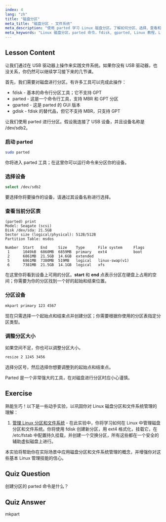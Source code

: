 ```yaml
---
index: 4
lang: "zh"
title: "磁盘分区"
meta_title: "磁盘分区 - 文件系统"
meta_description: "使用 parted 学习 Linux 磁盘分区。了解如何分区、选择、查看和调整磁盘大小。通过这份适合初学者的指南开始学习！"
meta_keywords: "Linux 磁盘分区，parted 命令，fdisk, gparted, Linux 教程，Linux 初学者，磁盘管理，Linux 指南"
---
```


## Lesson Content

让我们通过在 USB 驱动器上操作来实践文件系统。如果你没有 USB 驱动器，也没关系，你仍然可以继续学习接下来的几节课。

首先，我们需要对磁盘进行分区。有许多工具可以完成此操作：

- fdisk - 基本的命令行分区工具；它不支持 GPT
- parted - 这是一个命令行工具，支持 MBR 和 GPT 分区
- gparted - 这是 parted 的 GUI 版本
- gdisk - fdisk 的替代品，但它不支持 MBR，只支持 GPT

让我们使用 parted 进行分区。假设我连接了 USB 设备，并且设备名称是 /dev/sdb2。

### 启动 parted

```bash
sudo parted
```

你将进入 parted 工具；在这里你可以运行命令来分区你的设备。

### 选择设备

```bash
select /dev/sdb2
```

要选择你将要操作的设备，请通过其设备名称进行选择。

### 查看当前分区表

```plaintext
(parted) print
Model: Seagate (scsi)
Disk /dev/sda: 21.5GB
Sector size (logical/physical): 512B/512B
Partition Table: msdos

Number  Start   End     Size    Type      File system     Flags
 1      1049kB  6860MB  6859MB  primary   ext4            boot
 2      6861MB  21.5GB  14.6GB  extended
 5      6861MB  7380MB  519MB   logical   linux-swap(v1)
 6      7381MB  21.5GB  14.1GB  logical   xfs
```

在这里你将看到设备上可用的分区。**start** 和 **end** 点表示分区在硬盘上占用的空间；你需要为你的分区找到一个好的起始和结束位置。

### 分区设备

```bash
mkpart primary 123 4567
```

现在只需选择一个起始点和结束点并创建分区；你需要根据你使用的分区表指定分区类型。

### 调整分区大小

如果空间不足，你也可以调整分区大小。

```bash
resize 2 1245 3456
```

选择分区号，然后选择你想要调整到的起始点和结束点。

Parted 是一个非常强大的工具，在对磁盘进行分区时应小心谨慎。

## Exercise

熟能生巧！以下是一些动手实验，以巩固你对 Linux 磁盘分区和文件系统管理的理解：

1. [管理 Linux 分区和文件系统](https://labex.io/zh/labs/comptia-manage-linux-partitions-and-filesystems-590845) - 在此实验中，你将学习如何在 Linux 中管理磁盘分区和文件系统。你将使用 fdisk 创建新分区，用 ext4 格式化，挂载它，在 /etc/fstab 中配置持久挂载，并创建一个交换分区，所有这些都在一个安全的辅助虚拟磁盘上进行。

本实验将帮助你在实际场景中应用磁盘分区和文件系统管理的概念，并增强你对这些基本 Linux 管理技能的信心。

## Quiz Question

创建分区的 parted 命令是什么？

## Quiz Answer

mkpart
